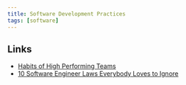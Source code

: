 ```yaml
---
title: Software Development Practices
tags: [software]
---
```


## Links
- [Habits of High Performing Teams](https://deniseyu.io/2020/05/23/habits-of-high-performing-teams.html)
- [10 Software Engineer Laws Everybody Loves to Ignore](https://www.netmeister.org/blog/software-engineering-laws.html)
